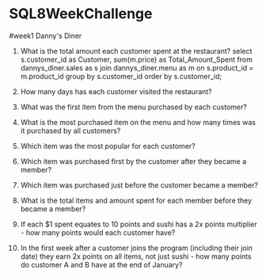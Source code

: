 # SQL8WeekChallenge

#week1
Danny's Diner

1. What is the total amount each customer spent at the restaurant?
select s.customer_id as Customer, 
sum(m.price) as Total_Amount_Spent
from dannys_diner.sales as s join dannys_diner.menu as m
on s.product_id = m.product_id 
group by s.customer_id
order by s.customer_id;

2. How many days has each customer visited the restaurant?
3. What was the first item from the menu purchased by each customer?
4. What is the most purchased item on the menu and how many times was it purchased by all customers?
5. Which item was the most popular for each customer?
6. Which item was purchased first by the customer after they became a member?
7. Which item was purchased just before the customer became a member?
8. What is the total items and amount spent for each member before they became a member?
9.  If each $1 spent equates to 10 points and sushi has a 2x points multiplier - how many points would each customer have?
10. In the first week after a customer joins the program (including their join date) they earn 2x points on all items, not just sushi - how many points do customer A and B have at the end of January?
